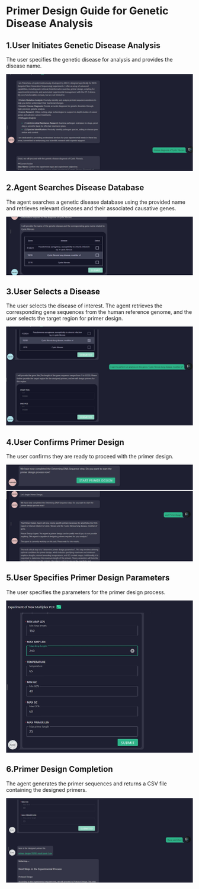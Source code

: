 # Primer Design Guide for Genetic Disease Analysis

## 1.User Initiates Genetic Disease Analysis
The user specifies the genetic disease for analysis and provides the disease name.

![alt text](../docs/4_1.jpg)

## 2.Agent Searches Disease Database
The agent searches a genetic disease database using the provided name and retrieves relevant diseases and their associated causative genes.

![alt text](../docs/4_2.jpg)

## 3.User Selects a Disease
The user selects the disease of interest. The agent retrieves the corresponding gene sequences from the human reference genome, and the user selects the target region for primer design.

![alt text](../docs/4_3.jpg)

## 4.User Confirms Primer Design
The user confirms they are ready to proceed with the primer design.

![alt text](../docs/4_4_1.jpg)
![alt text](../docs/4_4_2.jpg)

## 5.User Specifies Primer Design Parameters
The user specifies the parameters for the primer design process.

![alt text](../docs/4_5.jpg)

## 6.Primer Design Completion
The agent generates the primer sequences and returns a CSV file containing the designed primers.

![alt text](../docs/4_6.jpg)